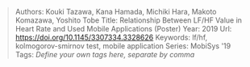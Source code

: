 > Authors: Kouki Tazawa, Kana Hamada, Michiki Hara, Makoto Komazawa, Yoshito Tobe
> Title: Relationship Between LF/HF Value in Heart Rate and Used Mobile Applications (Poster)
> Year: 2019
> Url: https://doi.org/10.1145/3307334.3328626
> Keywords: lf/hf, kolmogorov-smirnov test, mobile application
> Series: MobiSys '19
> Tags: *Define your own tags here, separate by comma*